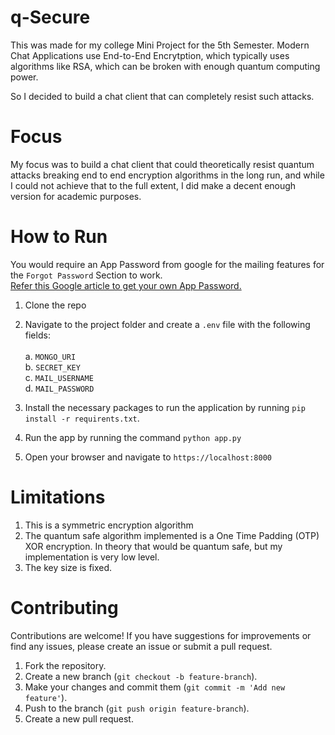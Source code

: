 # q-Secure
This was made for my college Mini Project for the 5th Semester.
Modern Chat Applications use End-to-End Encrytption, which typically uses algorithms like RSA, which can be broken with enough quantum computing power. <br> 

So I decided to build a chat client that can completely resist such attacks.

# Focus
My focus was to build a chat client that could theoretically resist quantum attacks breaking end to end encryption algorithms in the long run, and while I could not achieve that to the full extent, I did make a decent enough version for academic purposes.

# How to Run
You would require an App Password from google for the mailing features for the `Forgot Password` Section to work. <br>
<a href="https://support.google.com/accounts/answer/185833?hl=en">Refer this Google article to get your own App Password.</a>

1. Clone the repo

2. Navigate to the project folder and create a `.env` file with the following fields: <br><br>
   a. `MONGO_URI` <br>
   b. `SECRET_KEY` <br>
   c. `MAIL_USERNAME` <br>
   d. `MAIL_PASSWORD` <br>

3. Install the necessary packages to run the application by running `pip install -r requirents.txt`.
4. Run the app by running the command `python app.py`
5. Open your browser and navigate to `https://localhost:8000`


# Limitations 
1. This is a symmetric encryption algorithm
2. The quantum safe algorithm implemented is a One Time Padding (OTP) XOR encryption. In theory that would be quantum safe, but my implementation is very low level.
3. The key size is fixed.

# Contributing

Contributions are welcome! If you have suggestions for improvements or find any issues, please create an issue or submit a pull request.

1. Fork the repository.
2. Create a new branch (`git checkout -b feature-branch`).
3. Make your changes and commit them (`git commit -m 'Add new feature'`).
4. Push to the branch (`git push origin feature-branch`).
5. Create a new pull request.
